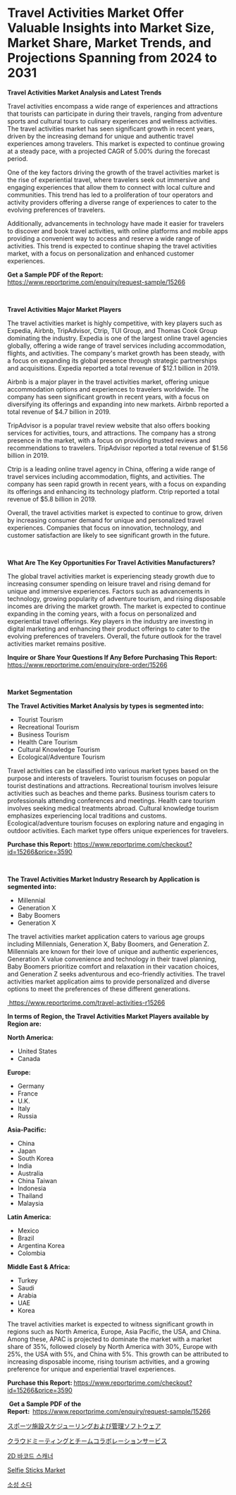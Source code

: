 <p><h1>Travel Activities Market Offer Valuable Insights into Market Size, Market Share, Market Trends, and Projections Spanning from 2024 to 2031</h1></p><p><strong>Travel Activities Market Analysis and Latest Trends</strong></p>
<p><p>Travel activities encompass a wide range of experiences and attractions that tourists can participate in during their travels, ranging from adventure sports and cultural tours to culinary experiences and wellness activities. The travel activities market has seen significant growth in recent years, driven by the increasing demand for unique and authentic travel experiences among travelers. This market is expected to continue growing at a steady pace, with a projected CAGR of 5.00% during the forecast period.</p><p>One of the key factors driving the growth of the travel activities market is the rise of experiential travel, where travelers seek out immersive and engaging experiences that allow them to connect with local culture and communities. This trend has led to a proliferation of tour operators and activity providers offering a diverse range of experiences to cater to the evolving preferences of travelers.</p><p>Additionally, advancements in technology have made it easier for travelers to discover and book travel activities, with online platforms and mobile apps providing a convenient way to access and reserve a wide range of activities. This trend is expected to continue shaping the travel activities market, with a focus on personalization and enhanced customer experiences.</p></p>
<p><strong>Get a Sample PDF of the Report:&nbsp;</strong> <a href="https://www.reportprime.com/enquiry/request-sample/15266">https://www.reportprime.com/enquiry/request-sample/15266</a></p>
<p>&nbsp;</p>
<p><strong>Travel Activities Major Market Players</strong></p>
<p><p>The travel activities market is highly competitive, with key players such as Expedia, Airbnb, TripAdvisor, Ctrip, TUI Group, and Thomas Cook Group dominating the industry. Expedia is one of the largest online travel agencies globally, offering a wide range of travel services including accommodation, flights, and activities. The company's market growth has been steady, with a focus on expanding its global presence through strategic partnerships and acquisitions. Expedia reported a total revenue of $12.1 billion in 2019.</p><p>Airbnb is a major player in the travel activities market, offering unique accommodation options and experiences to travelers worldwide. The company has seen significant growth in recent years, with a focus on diversifying its offerings and expanding into new markets. Airbnb reported a total revenue of $4.7 billion in 2019.</p><p>TripAdvisor is a popular travel review website that also offers booking services for activities, tours, and attractions. The company has a strong presence in the market, with a focus on providing trusted reviews and recommendations to travelers. TripAdvisor reported a total revenue of $1.56 billion in 2019.</p><p>Ctrip is a leading online travel agency in China, offering a wide range of travel services including accommodation, flights, and activities. The company has seen rapid growth in recent years, with a focus on expanding its offerings and enhancing its technology platform. Ctrip reported a total revenue of $5.8 billion in 2019.</p><p>Overall, the travel activities market is expected to continue to grow, driven by increasing consumer demand for unique and personalized travel experiences. Companies that focus on innovation, technology, and customer satisfaction are likely to see significant growth in the future.</p></p>
<p>&nbsp;</p>
<p><strong>What Are The Key Opportunities For Travel Activities Manufacturers?</strong></p>
<p><p>The global travel activities market is experiencing steady growth due to increasing consumer spending on leisure travel and rising demand for unique and immersive experiences. Factors such as advancements in technology, growing popularity of adventure tourism, and rising disposable incomes are driving the market growth. The market is expected to continue expanding in the coming years, with a focus on personalized and experiential travel offerings. Key players in the industry are investing in digital marketing and enhancing their product offerings to cater to the evolving preferences of travelers. Overall, the future outlook for the travel activities market remains positive.</p></p>
<p><strong>Inquire or Share Your Questions If Any Before Purchasing This Report:</strong> <a href="https://www.reportprime.com/enquiry/pre-order/15266">https://www.reportprime.com/enquiry/pre-order/15266</a></p>
<p>&nbsp;</p>
<p><strong>Market Segmentation</strong></p>
<p><strong>The Travel Activities Market Analysis by types is segmented into:</strong></p>
<p><ul><li>Tourist Tourism</li><li>Recreational Tourism</li><li>Business Tourism</li><li>Health Care Tourism</li><li>Cultural Knowledge Tourism</li><li>Ecological/Adventure Tourism</li></ul></p>
<p><p>Travel activities can be classified into various market types based on the purpose and interests of travelers. Tourist tourism focuses on popular tourist destinations and attractions. Recreational tourism involves leisure activities such as beaches and theme parks. Business tourism caters to professionals attending conferences and meetings. Health care tourism involves seeking medical treatments abroad. Cultural knowledge tourism emphasizes experiencing local traditions and customs. Ecological/adventure tourism focuses on exploring nature and engaging in outdoor activities. Each market type offers unique experiences for travelers.</p></p>
<p><strong>Purchase this Report:&nbsp;</strong><a href="https://www.reportprime.com/checkout?id=15266&price=3590">https://www.reportprime.com/checkout?id=15266&price=3590</a></p>
<p>&nbsp;</p>
<p><strong>The Travel Activities Market Industry Research by Application is segmented into:</strong></p>
<p><ul><li>Millennial</li><li>Generation X</li><li>Baby Boomers</li><li>Generation X</li></ul></p>
<p><p>The travel activities market application caters to various age groups including Millennials, Generation X, Baby Boomers, and Generation Z. Millennials are known for their love of unique and authentic experiences, Generation X value convenience and technology in their travel planning, Baby Boomers prioritize comfort and relaxation in their vacation choices, and Generation Z seeks adventurous and eco-friendly activities. The travel activities market application aims to provide personalized and diverse options to meet the preferences of these different generations.</p></p>
<p><a href="https://www.reportprime.com/travel-activities-r15266">&nbsp;https://www.reportprime.com/travel-activities-r15266</a></p>
<p><strong>In terms of Region, the Travel Activities Market Players available by Region are:</strong></p>
<p>
    <p> <strong> North America: </strong>
        <ul>
            <li>United States</li>
            <li>Canada</li>
        </ul>
        </p> 
    <p> <strong> Europe: </strong>
        <ul>
            <li>Germany</li>
            <li>France</li>
            <li>U.K.</li>
            <li>Italy</li>
            <li>Russia</li>
        </ul>
        </p> 
    <p> <strong> Asia-Pacific: </strong>
        <ul>
            <li>China</li>
            <li>Japan</li>
            <li>South Korea</li>
            <li>India</li>
            <li>Australia</li>
            <li>China Taiwan</li>
            <li>Indonesia</li>
            <li>Thailand</li>
            <li>Malaysia</li>
        </ul>
        </p> 
    <p> <strong> Latin America: </strong>
        <ul>
            <li>Mexico</li>
            <li>Brazil</li>
            <li>Argentina Korea</li>
            <li>Colombia</li>
        </ul>
        </p> 
    <p> <strong> Middle East & Africa: </strong>
        <ul>
            <li>Turkey</li>
            <li>Saudi</li>
            <li>Arabia</li>
            <li>UAE</li>
            <li>Korea</li>
        </ul>
    </p>
    </p>
<p><p>The travel activities market is expected to witness significant growth in regions such as North America, Europe, Asia Pacific, the USA, and China. Among these, APAC is projected to dominate the market with a market share of 35%, followed closely by North America with 30%, Europe with 25%, the USA with 5%, and China with 5%. This growth can be attributed to increasing disposable income, rising tourism activities, and a growing preference for unique and experiential travel experiences.</p></p>
<p><strong>Purchase this Report: </strong><a href="https://www.reportprime.com/checkout?id=15266&price=3590">https://www.reportprime.com/checkout?id=15266&price=3590</a></p>
<p>&nbsp;<strong>Get a Sample PDF of the Report:&nbsp;&nbsp;</strong><a href="https://www.reportprime.com/enquiry/request-sample/15266">https://www.reportprime.com/enquiry/request-sample/15266</a></p>
<p><strong></strong></p>
<p><p><a href="https://github.com/FrancoWeber2023/Market-Research-Report-List-1/blob/main/243969081567.md">スポーツ施設スケジューリングおよび管理ソフトウェア</a></p><p><a href="https://github.com/kegley4963/Market-Research-Report-List-1/blob/main/525876981566.md">クラウドミーティングとチームコラボレーションサービス</a></p><p><a href="https://github.com/AidenReinger/Market-Research-Report-List-1/blob/main/938502176001.md">2D 바코드 스캐너</a></p><p><a href="https://www.linkedin.com/pulse/selfie-sticks-market-size-trends-complete-industry-overview-bkyne">Selfie Sticks Market</a></p><p><a href="https://github.com/wallacBahrtyinger567686/Market-Research-Report-List-1/blob/main/356827976000.md">소성 소다</a></p></p>